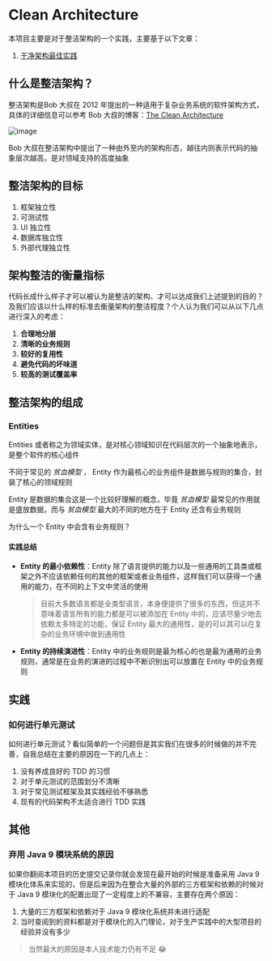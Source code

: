 # Clean Architecture

本项目主要是对于整洁架构的一个实践，主要基于以下文章：

1. [干净架构最佳实践](https://blog.jaggerwang.net/clean-architecture-in-practice/)

## 什么是整洁架构？

整洁架构是Bob 大叔在 2012 年提出的一种适用于复杂业务系统的软件架构方式，具体的详细信息可以参考 Bob 大叔的博客：[The Clean Architecture](https://blog.cleancoder.com/uncle-bob/2012/08/13/the-clean-architecture.html)

![image](https://user-images.githubusercontent.com/72877527/114264731-35ab1400-9a1f-11eb-9bda-54d64c0e0e8d.png)

Bob 大叔在整洁架构中提出了一种由外至内的架构形态，越往内则表示代码的抽象层次越高，是对领域支持的高度抽象

## 整洁架构的目标

1. 框架独立性
2. 可测试性
3. UI 独立性
4. 数据库独立性
5. 外部代理独立性

## 架构整洁的衡量指标

代码长成什么样子才可以被认为是整洁的架构、才可以达成我们上述提到的目的？及我们应该以什么样的标准去衡量架构的整洁程度？个人认为我们可以从以下几点进行深入的考虑：

1. **合理地分层**
2. **清晰的业务规则**
3. **较好的复用性**
4. **避免代码的坏味道**
5. **较高的测试覆盖率**

## 整洁架构的组成

### Entities

Entities 或者称之为领域实体，是对核心领域知识在代码层次的一个抽象地表示，是整个软件的核心组件

不同于常见的 *贫血模型* ， Entity 作为最核心的业务组件是数据与规则的集合，封装了核心的领域规则

Entity 是数据的集合这是一个比较好理解的概念，毕竟 *贫血模型* 最常见的作用就是盛放数据，而与 *贫血模型* 最大的不同的地方在于 Entity 还含有业务规则

为什么一个 Entity 中会含有业务规则？

#### 实践总结

* **Entity 的最小依赖性**：Entity 除了语言提供的能力以及一些通用的工具类或框架之外不应该依赖任何的其他的框架或者业务组件，这样我们可以获得一个通用的能力，在不同的上下文中灵活的使用

    > 目前大多数语言都是全类型语言，本身便提供了很多的东西，但这并不意味着语言所有的能力都是可以被添加在 Entity 中的，应该尽量少地去依赖太多特定的功能，保证 Entity 最大的通用性，是的可以其可以在复杂的业务环境中做到通用性
    
* **Entity 的持续演进性**：Entity 中的业务规则是最为核心的也是最为通用的业务规则，通常是在业务的演进的过程中不断识别出可以放置在 Entity 中的业务规则

## 实践

### 如何进行单元测试

如何进行单元测试？看似简单的一个问题但是其实我们在很多的时候做的并不完善，自我总结在主要的原因在一下的几点上：

1. 没有养成良好的 TDD 的习惯
2. 对于单元测试的范围划分不清晰
3. 对于常见测试框架及其实践经验不够熟悉
4. 现有的代码架构不太适合进行 TDD 实践

## 其他

### 弃用 Java 9 模块系统的原因

如果你翻阅本项目的历史提交记录你就会发现在最开始的时候是准备采用 Java 9 模块化体系来实现的，但是后来因为在整合大量的外部的三方框架和依赖的时候对于 Java 9 模块化的配置出现了一定程度上的不兼容，主要存在两个原因：

1. 大量的三方框架和依赖对于 Java 9 模块化系统并未进行适配
2. 当时查阅到的资料都是对于模块化的入门理论，对于生产实践中的大型项目的经验并没有多少

> 当然最大的原因是本人技术能力仍有不足 😂
